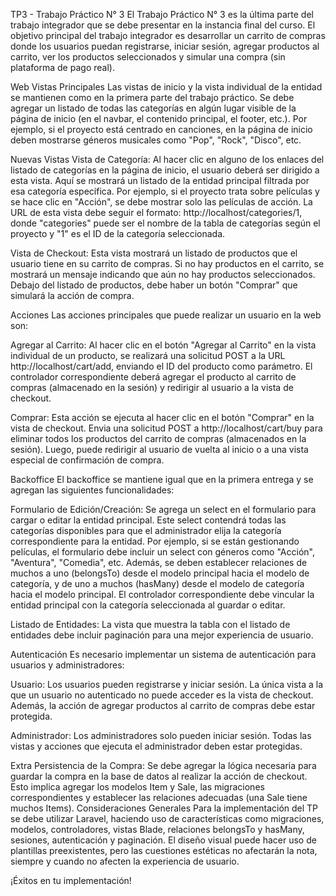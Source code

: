 TP3 - Trabajo Práctico N° 3
El Trabajo Práctico N° 3 es la última parte del trabajo integrador que se debe presentar en la instancia final del curso. El objetivo principal del trabajo integrador es desarrollar un carrito de compras donde los usuarios puedan registrarse, iniciar sesión, agregar productos al carrito, ver los productos seleccionados y simular una compra (sin plataforma de pago real).

Web
Vistas Principales
Las vistas de inicio y la vista individual de la entidad se mantienen como en la primera parte del trabajo práctico. Se debe agregar un listado de todas las categorías en algún lugar visible de la página de inicio (en el navbar, el contenido principal, el footer, etc.). Por ejemplo, si el proyecto está centrado en canciones, en la página de inicio deben mostrarse géneros musicales como "Pop", "Rock", "Disco", etc.

Nuevas Vistas
Vista de Categoría: Al hacer clic en alguno de los enlaces del listado de categorías en la página de inicio, el usuario deberá ser dirigido a esta vista. Aquí se mostrará un listado de la entidad principal filtrada por esa categoría específica. Por ejemplo, si el proyecto trata sobre películas y se hace clic en "Acción", se debe mostrar solo las películas de acción. La URL de esta vista debe seguir el formato: http://localhost/categories/1, donde "categories" puede ser el nombre de la tabla de categorías según el proyecto y "1" es el ID de la categoría seleccionada.

Vista de Checkout: Esta vista mostrará un listado de productos que el usuario tiene en su carrito de compras. Si no hay productos en el carrito, se mostrará un mensaje indicando que aún no hay productos seleccionados. Debajo del listado de productos, debe haber un botón "Comprar" que simulará la acción de compra.

Acciones
Las acciones principales que puede realizar un usuario en la web son:

Agregar al Carrito: Al hacer clic en el botón "Agregar al Carrito" en la vista individual de un producto, se realizará una solicitud POST a la URL http://localhost/cart/add, enviando el ID del producto como parámetro. El controlador correspondiente deberá agregar el producto al carrito de compras (almacenado en la sesión) y redirigir al usuario a la vista de checkout.

Comprar: Esta acción se ejecuta al hacer clic en el botón "Comprar" en la vista de checkout. Envia una solicitud POST a http://localhost/cart/buy para eliminar todos los productos del carrito de compras (almacenados en la sesión). Luego, puede redirigir al usuario de vuelta al inicio o a una vista especial de confirmación de compra.

Backoffice
El backoffice se mantiene igual que en la primera entrega y se agregan las siguientes funcionalidades:

Formulario de Edición/Creación: Se agrega un select en el formulario para cargar o editar la entidad principal. Este select contendrá todas las categorías disponibles para que el administrador elija la categoría correspondiente para la entidad. Por ejemplo, si se están gestionando películas, el formulario debe incluir un select con géneros como "Acción", "Aventura", "Comedia", etc. Además, se deben establecer relaciones de muchos a uno (belongsTo) desde el modelo principal hacia el modelo de categoría, y de uno a muchos (hasMany) desde el modelo de categoría hacia el modelo principal. El controlador correspondiente debe vincular la entidad principal con la categoría seleccionada al guardar o editar.

Listado de Entidades: La vista que muestra la tabla con el listado de entidades debe incluir paginación para una mejor experiencia de usuario.

Autenticación
Es necesario implementar un sistema de autenticación para usuarios y administradores:

Usuario: Los usuarios pueden registrarse y iniciar sesión. La única vista a la que un usuario no autenticado no puede acceder es la vista de checkout. Además, la acción de agregar productos al carrito de compras debe estar protegida.

Administrador: Los administradores solo pueden iniciar sesión. Todas las vistas y acciones que ejecuta el administrador deben estar protegidas.

Extra
Persistencia de la Compra: Se debe agregar la lógica necesaria para guardar la compra en la base de datos al realizar la acción de checkout. Esto implica agregar los modelos Item y Sale, las migraciones correspondientes y establecer las relaciones adecuadas (una Sale tiene muchos Items).
Consideraciones Generales
Para la implementación del TP se debe utilizar Laravel, haciendo uso de características como migraciones, modelos, controladores, vistas Blade, relaciones belongsTo y hasMany, sesiones, autenticación y paginación. El diseño visual puede hacer uso de plantillas preexistentes, pero las cuestiones estéticas no afectarán la nota, siempre y cuando no afecten la experiencia de usuario.

¡Éxitos en tu implementación!
